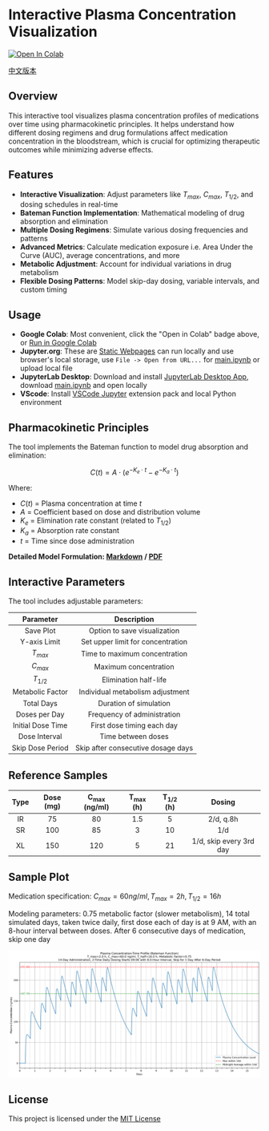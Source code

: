 # Interactive Plasma Concentration Visualization

[![Open In Colab](https://colab.research.google.com/assets/colab-badge.svg)](https://colab.research.google.com/github/LongshengDu/plasma-concentration-vis/blob/master/main.ipynb)

[中文版本](README_CHINESE.md)

## Overview

This interactive tool visualizes plasma concentration profiles of medications over time using pharmacokinetic principles. It helps understand how different dosing regimens and drug formulations affect medication concentration in the bloodstream, which is crucial for optimizing therapeutic outcomes while minimizing adverse effects.

## Features

* **Interactive Visualization**: Adjust parameters like $T_{max}$, $C_{max}$, $T_{1/2}$, and dosing schedules in real-time
* **Bateman Function Implementation**: Mathematical modeling of drug absorption and elimination
* **Multiple Dosing Regimens**: Simulate various dosing frequencies and patterns
* **Advanced Metrics**: Calculate medication exposure i.e. Area Under the Curve (AUC), average concentrations, and more
* **Metabolic Adjustment**: Account for individual variations in drug metabolism
* **Flexible Dosing Patterns**: Model skip-day dosing, variable intervals, and custom timing

## Usage

* **Google Colab**: Most convenient, click the "Open in Colab" badge above, or [Run in Google Colab](https://colab.research.google.com/github/LongshengDu/plasma-concentration-vis/blob/master/main.ipynb)
* **Jupyter.org**: These are [Static Webpages](https://jupyter.org/try) can run locally and use browser's local storage, use `File -> Open from URL...` for [main.ipynb](https://raw.githubusercontent.com/LongshengDu/plasma-concentration-vis/refs/heads/master/main.ipynb) or upload local file
* **JupyterLab Desktop**: Download and install [JupyterLab Desktop App](https://github.com/jupyterlab/jupyterlab-desktop/releases), download [main.ipynb](https://raw.githubusercontent.com/LongshengDu/plasma-concentration-vis/refs/heads/master/main.ipynb) and open locally 
* **VScode**: Install [VSCode Jupyter](https://marketplace.visualstudio.com/items/?itemName=ms-toolsai.jupyter) extension pack and local Python environment

## Pharmacokinetic Principles

The tool implements the Bateman function to model drug absorption and elimination:

$$
C(t) = A \cdot (e^{-K_e \cdot t} - e^{-K_a \cdot t})
$$

Where:
* $C(t)$ = Plasma concentration at time $t$
* $A$ = Coefficient based on dose and distribution volume
* $K_e$ = Elimination rate constant (related to $T_{1/2}$)
* $K_a$ = Absorption rate constant
* $t$ = Time since dose administration

**Detailed Model Formulation: [Markdown](pharmacokinetic.md) / [PDF](pharmacokinetic.pdf)**

## Interactive Parameters

The tool includes adjustable parameters:

| Parameter          | Description                                |
|:------------------:|:------------------------------------------:|
| Save Plot          | Option to save visualization               |
| Y-axis Limit       | Set upper limit for concentration          |
| $T_{max}$          | Time to maximum concentration              |
| $C_{max}$          | Maximum concentration                      |
| $T_{1/2}$          | Elimination half-life                      |
| Metabolic Factor   | Individual metabolism adjustment           |
| Total Days         | Duration of simulation                     |
| Doses per Day      | Frequency of administration                |
| Initial Dose Time  | First dose timing each day                 |
| Dose Interval      | Time between doses                         |
| Skip Dose Period   | Skip after consecutive dosage days         |

## Reference Samples

| Type  |  Dose (mg)  | $\mathbf{C_{max}}$ (ng/ml) |  $\mathbf{T_{max}}$ (h)  | $\mathbf{T_{1/2}}$ (h) |          Dosing          |
|:-----:|:-----------:|:--------------------------:|:------------------------:|:----------------------:|:------------------------:|
| IR    |     75      |            80              |           1.5            |           5            |        2/d, q.8h         |
| SR    |     100     |            85              |            3             |           10           |           1/d            |
| XL    |     150     |           120              |            5             |           21           | 1/d, skip every 3rd day  |

## Sample Plot

Medication specification: $C_{max} = 60ng/ml, T_{max}=2h, T_{1/2}=16h$

Modeling parameters: 0.75 metabolic factor (slower metabolism), 14 total simulated days, taken twice daily, first dose each of day is at 9 AM, with an 8-hour interval between doses. After 6 consecutive days of medication, skip one day

![Plasma Concentration Plot](example_plot.png)

## License

This project is licensed under the [MIT License](LICENSE)
